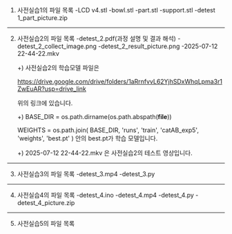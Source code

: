 1) 사전실습1의 파일 목록
   -LCD v4.stl
   -bowl.stl
   -part.stl
   -support.stl
   -detest 1_part_picture.zip

---------------------------------------
   
2) 사전실습2의 파일 목록
   -detest_2.pdf(과정 설명 및 결과 해석)
   -detest_2_collect_image.png
   -detest_2_result_picture.png
   -2025-07-12 22-44-22.mkv

   +) 사전실습2의 학습모델 파일은 

    https://drive.google.com/drive/folders/1aRrnfvvL62YjhSDxWhqLpma3r1ZwEuAR?usp=drive_link

    위의 링크에 있습니다.

   +) BASE_DIR = os.path.dirname(os.path.abspath(__file__))

    WEIGHTS = os.path.join(
        BASE_DIR,
        'runs',
        'train',
        'catAB_exp5',
        'weights',
        'best.pt'
    )
    안의 best.pt가 학습 모델입니다.

   +) 2025-07-12 22-44-22.mkv 은 사전실습2의 테스트 영상입니다.

---------------------------------------

3) 사전실습3의 파일 목록
   -detest_3.mp4
   -detest_3.py

---------------------------------------

4) 사전실습4의 파일 목록
   -detest_4.ino
   -detest_4.mp4
   -detest_4.py
   -detest_4_picture.zip
   
---------------------------------------

5) 사전실습5의 파일 목록
